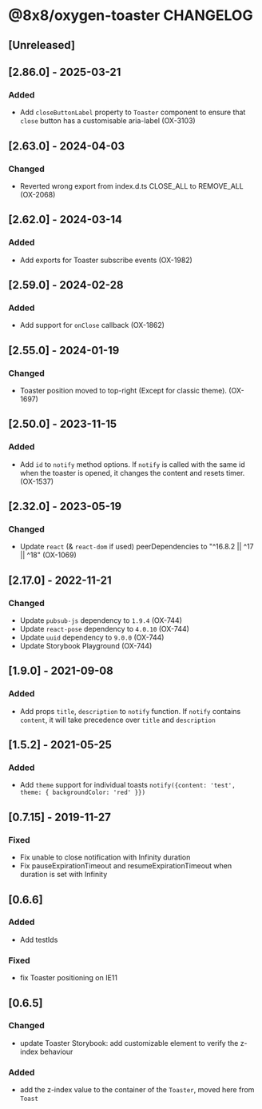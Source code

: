 # @8x8/oxygen-toaster CHANGELOG

## [Unreleased]

## [2.86.0] - 2025-03-21

### Added

- Add `closeButtonLabel` property to `Toaster` component to ensure that `close` button has a customisable aria-label (OX-3103)

## [2.63.0] - 2024-04-03

### Changed

- Reverted wrong export from index.d.ts CLOSE_ALL to REMOVE_ALL (OX-2068)

## [2.62.0] - 2024-03-14

### Added

- Add exports for Toaster subscribe events (OX-1982)

## [2.59.0] - 2024-02-28

### Added

- Add support for `onClose` callback (OX-1862)

## [2.55.0] - 2024-01-19

### Changed

- Toaster position moved to top-right (Except for classic theme). (OX-1697)

## [2.50.0] - 2023-11-15

### Added

- Add `id` to `notify` method options. If `notify` is called with the same id when the toaster is opened, it changes the content and resets timer. (OX-1537)

## [2.32.0] - 2023-05-19

### Changed

- Update `react` (& `react-dom` if used) peerDependencies to "^16.8.2 || ^17 || ^18" (OX-1069)

## [2.17.0] - 2022-11-21

### Changed

- Update `pubsub-js` dependency to `1.9.4` (OX-744)
- Update `react-pose` dependency to `4.0.10` (OX-744)
- Update `uuid` dependency to `9.0.0` (OX-744)
- Update Storybook Playground (OX-744)

## [1.9.0] - 2021-09-08

### Added

- Add props `title`, `description` to `notify` function. If `notify` contains `content`, it will take precedence over `title` and `description`

## [1.5.2] - 2021-05-25

### Added

- Add `theme` support for individual toasts `notify({content: 'test', theme: { backgroundColor: 'red' }})`

## [0.7.15] - 2019-11-27

### Fixed

- Fix unable to close notification with Infinity duration
- Fix pauseExpirationTimeout and resumeExpirationTimeout when duration is set with Infinity

## [0.6.6]

### Added

- Add testIds

### Fixed

- fix Toaster positioning on IE11

## [0.6.5]

### Changed

- update Toaster Storybook: add customizable element to verify the z-index behaviour

### Added

- add the z-index value to the container of the `Toaster`, moved here from `Toast`
